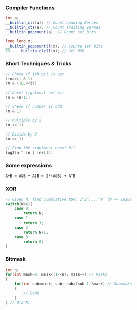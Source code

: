 ### Compiler Functions

```cpp
int a;
__builtin_clz(a); // Count Leading Zeroes
__builtin_ctz(a); // Count Trailing Zeroes
__builtin_popcount(a); // Count set bits

long long x;
__builtin_popcountll(x); // Counte set bits
63 - __builtin_clzll(x); // Get MSB
```

### Short Techniques & Tricks

```cpp
// Check if ith bit is set
((n>>i) & 1)
(n & (1LL<<i))

// Unset rightmost set bit
(n & (n-1))

// Check if number is odd
(n & 1)

// Multiply by 2
(n << 1)

// Divide by 2
(n >> 1)

// Find the rightmost unset bit
log2(n ^ (n | (n+1)))
```

### Some expressions

`A+B = A&B + A|B = 2*(A&B) + A^B`

### XOR

```cpp
// Given N, find cumulative XOR: 1^2^....^N  [N <= 1e18]
switch(N%4){
    case 0:
        return N;
    case 1:
        return 1;
    case 2:
        return N+1;
    case 3:
        return 0;
}
```

### Bitmask

```cpp
int n;
for(int mask=0; mask<(1<<n); mask++) // Masks
{
    for(int sub=mask; sub; sub=(sub-1)&mask) // Submasks
    {
        // Code
    }
} // O(3^N)
```
